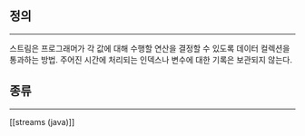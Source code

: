 ## 정의
---
스트림은 프로그래머가 각 값에 대해 수행할 연산을 결정할 수 있도록 데이터 컬렉션을 통과하는 방법.
주어진 시간에 처리되는 인덱스나 변수에 대한 기록은 보관되지 않는다.

## 종류
---
[[streams (java)]]